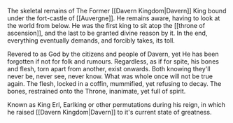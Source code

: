 The skeletal remains of The Former [[Davern Kingdom|Davern]] King bound under the fort-castle of [[Auvergne]].
He remains aware, having to look at the world from below.
He was the first king to sit atop the [[throne of ascension]], and the last to be granted divine reason by it. In the end, everything eventually demands, and forcibly takes, its toll. 

Revered to as God by the citizens and people of Davern, yet He has been forgotten if not for folk and rumours. Regardless, as if for spite, his bones and flesh, torn apart from another, exist onwards. 
Both knowing they'll never be, never see, never know. What was whole once will not be true again. 
The flesh, locked in a coffin, mummified, yet refusing to decay.
The bones, restrained onto the Throne, inanimate, yet full of spirit. 

Known as King Erl, Earlking or other permutations during his reign, in which he raised [[Davern Kingdom|Davern]] to it's current state of greatness. 
